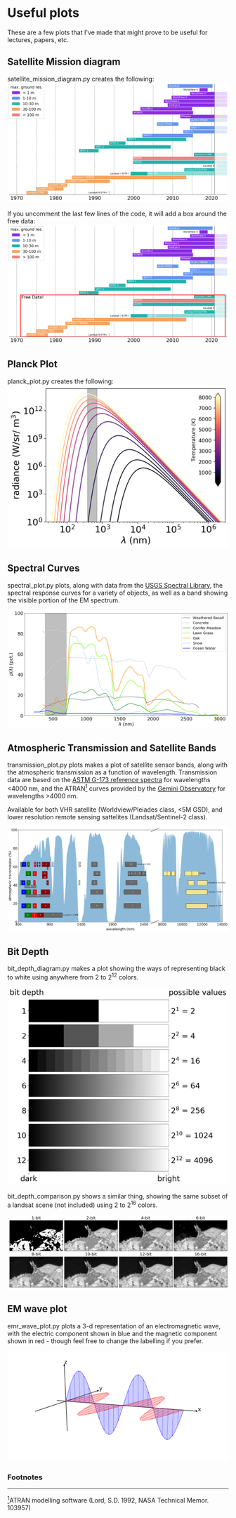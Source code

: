 # Useful plots

These are a few plots that I've made that might prove to be useful for lectures, papers, etc.

## Satellite Mission diagram

satellite_mission_diagram.py creates the following:
![](SatelliteMissions.png)

If you uncomment the last few lines of the code, it will add a box around the free data:
![](SatelliteMissionsFree.png)


## Planck Plot

planck_plot.py creates the following:
![](planck_plot.png)


## Spectral Curves

spectral_plot.py plots, along with data from the [USGS Spectral Library](https://www.usgs.gov/energy-and-minerals/mineral-resources-program/science/usgs-high-resolution-spectral-library),
the spectral response curves for a variety of objects, as well as a band showing the visible portion of the EM spectrum.

![](spectral_plot_vis.png)


## Atmospheric Transmission and Satellite Bands

transmission_plot.py plots makes a plot of satellite sensor bands, along with the atmospheric transmission as a function of wavelength. Transmission data are based on the [ASTM G-173 reference spectra](https://www.nrel.gov/grid/solar-resource/spectra-am1.5.html) for wavelengths <4000 nm, and the ATRAN<a href="#note1" id="note1ref"><sup>1</sup></a> curves provided by the [Gemini Observatory](https://www.gemini.edu/observing/telescopes-and-sites/sites) for wavelengths >4000 nm.

Available for both VHR satellite (Worldview/Pleiades class, <5M GSD), and lower resolution remote sensing sattelites (Landsat/Sentinel-2 class).

![](TransmissionSensorBands.png)


## Bit Depth

bit_depth_diagram.py makes a plot showing the ways of representing black to white using anywhere from 2 to 2<sup>12</sup> colors.

![](BitDepths.png)

bit_depth_comparison.py shows a similar thing, showing the same subset of a landsat scene (not included) using 2 to 2<sup>16</sup> colors.

![](BitDepthExample.png)


## EM wave plot

emr_wave_plot.py plots a 3-d representation of an electromagnetic wave, with the electric component shown in blue and the magnetic component shown in red - though feel free to change the labelling if you prefer.

![](emr_wave.png)


### Footnotes
-----
<a id="note1" href="#note1ref"><sup>1</sup></a>ATRAN modelling software (Lord, S.D. 1992, NASA Technical Memor. 103957)
